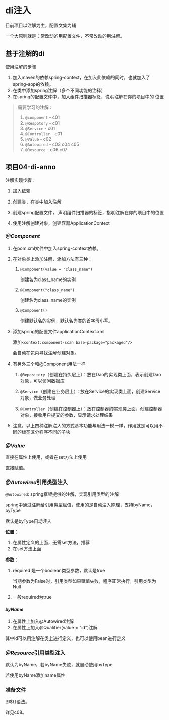 # di注入
目前项目以注解为主，配置文集为辅

一个大原则就是：常改动的用配置文件，不常改动的用注解。

## 基于注解的di
使用注解的步骤
1. 加入maven的依赖spring-context，在加入此依赖的同时，也就加入了
   spring-aop的依赖。
2. 在类中添加spring注解（多个不同功能的注释）
3. 在spring的配置文件中，加入组件扫描器标签，说明注解在你的项目中的
   位置
   
> 需要学习的注解：
> 1. `@component` - c01
> 2. `@Respotory` - c01
> 3. `@Service` - c01
> 4. `@Controller` - c01
> 5. `@Value` - c02
> 6. `@Autowired` - c03 c04 c05
> 7. `@Resource` - c06 c07

## 项目04-di-anno
注解实现步骤：
1. 加入依赖
   
2. 创建类，在类中加入注解
   
3. 创建spring配置文件，
   声明组件扫描器的标签，指明注解在你的项目中的位置
   
4. 使用注解创建对象，创建容器ApplicationContext

### *@Component*

1. 在pom.xml文件中加入spring-context依赖。

2. 在对象类上添加注解，添加方法有三种：
   
   1. `@Component(value = "class_name")`
      
      创建名为class_name的实例
   
   2. `@Component("class_name")`
      
      创建名为class_name的实例
   
   3. `@Component()`
   
      创建默认名的实例，默认名为类的首字母小写。
   
3. 添加spring的配置文件applicationContext.xml
   
   添加`<context:component-scan base-package="packaged"/>`

   会自动在包内寻找注解创建对象。

4. 有另外三个和@Component用法一样
   
   1. `@Repository`（创建在持久层上）：放在Dao的实现类上面，表示创建Dao对象，可以访问数据库
   
   2. `@Service`（创建在业务层上）：放在Service的实现类上面，创建Service对象，做业务处理
   
   3. `@Controller`（创建在控制器上）：放在控制器的实现类上面，创建控制器对象，接收用户提交的参数，显示请求处理结果
   
5. 注意，以上四种注解注入的方式基本功能与用法一模一样，作用就是可以用不同的标签区分程序不同的子块

### *@Value*

直接在属性上使用，或者在set方法上使用

直接赋值。

### *@Autowired*引用类型注入

`@Autowired`: spring框架提供的注解，实现引用类型的注解

spring中通过注解给引用类型赋值，使用的是自动注入原理，支持byName， byType

默认是byType自动注入

**位置**：
1. 在属性定义的上面，无需set方法，推荐
2. 在set方法上面

**参数**：
1. required 是一个boolean类型参数，默认是true 
   
   当期参数为False时，引用类型如果赋值失败，程序正常执行，引用类型为Null
   
2. 一般required为true

#### *byName*

1. 在属性上加入@Autowired注解
2. 在属性上加入@Qualifier(value = "id")注解

其中id可以用注解在类上进行定义，也可以使用bean进行定义

### *@Resource*引用类型注入

默认为byName，若byName失败，就自动使用byType

若使用byName添加name属性

### 准备文件

即${}语法。

详见c08。
